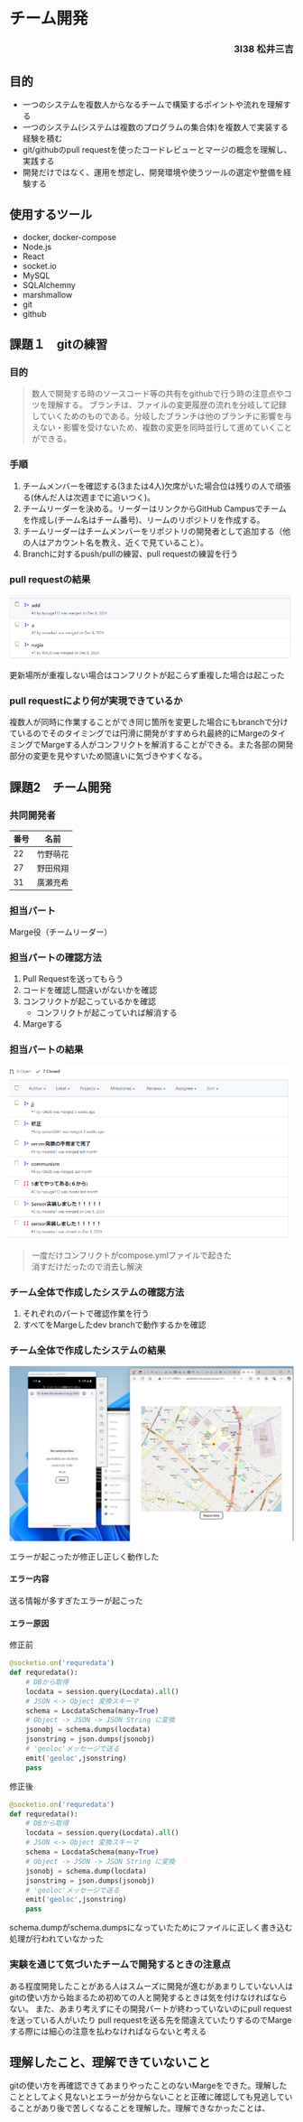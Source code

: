 # チーム開発
### <div style="text-align:right;">3I38 松井三吉</div>
## 目的
- 一つのシステムを複数人からなるチームで構築するポイントや流れを理解する  
- 一つのシステム(システムは複数のプログラムの集合体)を複数人で実装する経験を積む  
- git/githubのpull requestを使ったコードレビューとマージの概念を理解し、実践する  
- 開発だけではなく、運用を想定し、開発環境や使うツールの選定や整備を経験する  

## 使用するツール
- docker, docker-compose
- Node.js
- React
- socket.io
- MySQL
- SQLAlchemny
- marshmallow
- git
- github

## 課題１　gitの練習
### 目的
> 数人で開発する時のソースコード等の共有をgithubで行う時の注意点やコツを理解する。
ブランチは、ファイルの変更履歴の流れを分岐して記録していくためのものである。分岐したブランチは他のブランチに影響を与えない・影響を受けないため、複数の変更を同時並行して進めていくことができる。


### 手順
1. チームメンバーを確認する(3または4人)欠席がいた場合位は残りの人で頑張る(休んだ人は次週までに追いつく)。
1. チームリーダーを決める。リーダーはリンクからGitHub Campusでチームを作成し(チーム名はチーム番号)、リームのリポジトリを作成する。
1. チームリーダーはチームメンバーをリポジトリの開発者として追加する（他の人はアカウント名を教え、近くで見ていること）。
1. Branchに対するpush/pullの練習、pull requestの練習を行う

### pull requestの結果
![alt text](image.png)

更新場所が重複しない場合はコンフリクトが起こらず重複した場合は起こった


### pull requestにより何が実現できているか
複数人が同時に作業することができ同じ箇所を変更した場合にもbranchで分けているのでそのタイミングでは円滑に開発がすすめられ最終的にMargeのタイミングでMargeする人がコンフリクトを解消することができる。また各部の開発部分の変更を見やすいため間違いに気づきやすくなる。


## 課題2　チーム開発
### 共同開発者
|番号|名前|
|----|----|
|22|竹野萌花|
|27|野田飛翔|
|31|廣瀬充希|

### 担当パート
Marge役（チームリーダー）

### 担当パートの確認方法
1. Pull Requestを送ってもらう
1. コードを確認し間違いがないかを確認
1. コンフリクトが起こっているかを確認
   - コンフリクトが起こっていれば解消する
1. Margeする
   
### 担当パートの結果
![alt text](image-1.png)
> 一度だけコンフリクトがcompose.ymlファイルで起きた  
消すだけだったので消去し解決

### チーム全体で作成したシステムの確認方法
1. それぞれのパートで確認作業を行う
1. すべてをMargeしたdev branchで動作するかを確認
### チーム全体で作成したシステムの結果
![alt text](<スクリーンショット 2024-12-20 161515.png>)

エラーが起こったが修正し正しく動作した  

#### エラー内容
送る情報が多すぎたエラーが起こった

#### エラー原因

修正前
```python
@socketio.on('requredata')
def requredata():
    # DBから取得
    locdata = session.query(Locdata).all()
    # JSON <-> Object 変換スキーマ
    schema = LocdataSchema(many=True)
    # Object -> JSON -> JSON String に変換
    jsonobj = schema.dumps(locdata)
    jsonstring = json.dumps(jsonobj)
    # 'geoloc'メッセージで送る
    emit('geoloc',jsonstring)
    pass
```
修正後
```python
@socketio.on('requredata')
def requredata():
    # DBから取得
    locdata = session.query(Locdata).all()
    # JSON <-> Object 変換スキーマ
    schema = LocdataSchema(many=True)
    # Object -> JSON -> JSON String に変換
    jsonobj = schema.dump(locdata)
    jsonstring = json.dumps(jsonobj)
    # 'geoloc'メッセージで送る
    emit('geoloc',jsonstring)
    pass
```
schema.dumpがschema.dumpsになっていたためにファイルに正しく書き込む処理が行われていなかった

### 実験を通じて気づいたチームで開発するときの注意点
ある程度開発したことがある人はスムーズに開発が進むがあまりしていない人はgitの使い方から始まるため初めての人と開発するときは気を付けなければならない。
また、あまり考えずにその開発パートが終わっていないのにpull requestを送っている人がいたり
pull requestを送る先を間違えていたりするのでMargeする際には細心の注意を払わなければならないと考える

## 理解したこと、理解できていないこと
gitの使い方を再確認できてあまりやったことのないMargeをできた。理解したこととしてよく見ないとエラーが分からないことと正確に確認しても見逃していることがあり後で苦しくなることを理解した。理解できなかったことは、